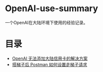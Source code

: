 # OpenAI-use-summary
一个OpenAI在大陆环境下使用的经验记录。

# 目录
- [OpenAI 无法添加大陆信用卡的解决方案](<./OpenAI无法添加大陆信用卡的解决方案.md>)
- [搭梯子后 Postman 如何设置走梯子请求](<./搭梯子后Postman如何设置走梯子请求.md>)